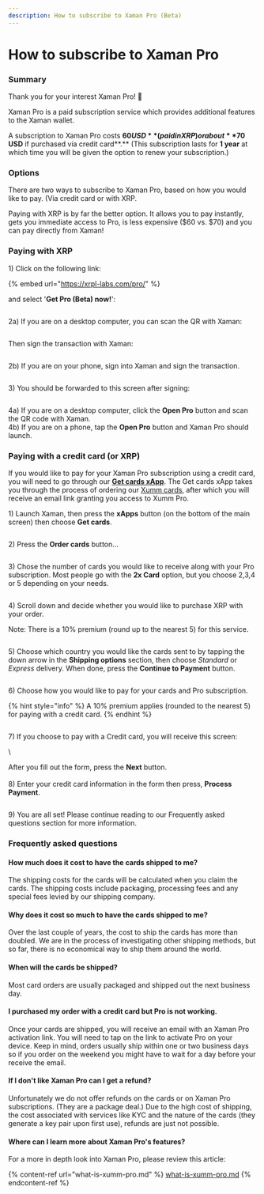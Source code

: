 ```yaml
---
description: How to subscribe to Xaman Pro (Beta)
---
```


# How to subscribe to Xaman Pro

### Summary

Thank you for your interest Xaman Pro! 🤗

Xaman Pro is a paid subscription service which provides additional features to the Xaman wallet.

A subscription to Xaman Pro costs **$60 USD** (paid in XRP) or about **$70 USD** if purchased via credit card**.** (This subscription lasts for **1 year** at which time you will be given the option to renew your subscription.)

### Options

There are two ways to subscribe to Xaman Pro, based on how you would like to pay. (Via credit card or with XRP.

Paying with XRP is by far the better option. It allows you to pay instantly, gets you immediate access to Pro, is less expensive ($60 vs. $70) and you can pay directly from Xaman!

### Paying with XRP

1\) Click on the following link:  &#x20;

{% embed url="https://xrpl-labs.com/pro/" %}

and select '**Get Pro (Beta) now!**':

<figure><img src="../.gitbook/assets/Xumm Pro purchase screen.png" alt=""><figcaption></figcaption></figure>

2a) If you are on a desktop computer, you can scan the QR with Xaman:&#x20;

<figure><img src="../.gitbook/assets/Xumm Pro Sign request.png" alt=""><figcaption></figcaption></figure>

Then sign the transaction with Xaman:



<figure><img src="../.gitbook/assets/Xumm Pro Transaction screen.png" alt=""><figcaption></figcaption></figure>

2b) If you are on your phone, sign into Xaman and sign the transaction.



<figure><img src="../.gitbook/assets/Xumm Pro Transaction screen.png" alt=""><figcaption></figcaption></figure>



3\) You should be forwarded to this screen after signing:

<figure><img src="../.gitbook/assets/Xumm Pro - Completed transaction.png" alt=""><figcaption></figcaption></figure>

4a) If you are on a desktop computer, click the **Open Pro** button and scan the QR code with Xaman.\
4b) If you are on a phone, tap the **Open Pro** button and Xaman Pro should launch.

### **Paying with a credit card (or XRP)**

If you would like to pay for your Xaman Pro subscription using a credit card, you will need to go through our [**Get cards xApp**](https://xumm.app/detect/xapp:xumm.tangem-order). The Get cards xApp takes you through the process of ordering our [Xumm cards](../xaman-tangem-cards/xumm-tangem-cards.md), after which you will receive an email link  granting you access to Xumm Pro.

1\) Launch Xaman, then press the **xApps** button (on the bottom of the main screen) then choose **Get cards**.



<figure><img src="../.gitbook/assets/Get cards 1.png" alt=""><figcaption></figcaption></figure>

2\) Press the **Order cards** button...&#x20;

<figure><img src="../.gitbook/assets/image (3) (1) (1) (1) (1) (1) (1) (1) (1).png" alt=""><figcaption></figcaption></figure>

3\) Chose the number of cards you would like to receive along with your Pro subscription. Most people go with the **2x Card** option, but you choose 2,3,4 or 5 depending on your needs.&#x20;

<figure><img src="../.gitbook/assets/image (1) (1) (1) (1) (1) (1) (1) (1) (1) (1) (1) (1) (1) (1) (1) (1) (1) (1) (1) (1) (1) (1) (1) (1) (1) (1) (1) (1) (1) (1) (1) (1) (1) (1) (1) (1).png" alt=""><figcaption></figcaption></figure>

4\) Scroll down and decide whether you would like to purchase XRP with your order.

Note: There is a 10% premium (round up to the nearest 5) for this service.

<figure><img src="../.gitbook/assets/image (1) (1) (1) (1) (1) (1) (1) (1) (1) (1) (1) (1) (1) (1) (1) (1) (1) (1) (1) (1) (1) (1) (1) (1) (1) (1) (1) (1) (1) (1) (1) (1) (1) (1) (1) (1) (1).png" alt=""><figcaption></figcaption></figure>

5\) Choose which country you would like the cards sent to by tapping the down arrow in the **Shipping options** section, then choose _Standard_ or _Express_ delivery. When done, press the **Continue to Payment** button.

<figure><img src="../.gitbook/assets/image (2) (1) (1) (1) (1) (1) (1) (1) (1) (1) (1) (1) (1) (1) (1) (1) (1) (1) (1) (1).png" alt=""><figcaption></figcaption></figure>

6\) Choose how you would like to pay for your cards and Pro subscription.

{% hint style="info" %}
A 10% premium applies (rounded to the nearest 5) for paying with a credit card.
{% endhint %}

<figure><img src="../.gitbook/assets/image (3) (1) (1) (1) (1) (1) (1) (1).png" alt=""><figcaption></figcaption></figure>

7\) If you choose to pay with a Credit card, you will receive this screen:

<img src="../.gitbook/assets/image (1) (1) (1) (1) (1) (1) (1) (1) (1) (1) (1) (1) (1) (1) (1) (1) (1) (1) (1) (1) (1) (1) (1) (1) (1) (1) (1) (1) (1) (1) (1) (1) (1) (1) (1).png" alt="" data-size="original">\


After you fill out the form, press the **Next** button.\
\
8\) Enter your credit card information in the form then press, **Process Payment**.

<figure><img src="../.gitbook/assets/image (2) (1) (1) (1) (1) (1) (1) (1) (1) (1) (1) (1) (1) (1) (1) (1) (1) (1) (1).png" alt=""><figcaption></figcaption></figure>

9\) You are all set!  Please continue reading to our Frequently asked questions section for more information.

### Frequently asked questions

#### How much does it cost to have the cards shipped to me?

The shipping costs for the cards will be calculated when you claim the cards. The shipping costs include packaging, processing fees and any special fees levied by our shipping company.

#### Why does it cost so much to have the cards shipped to me?

Over the last couple of years, the cost to ship the cards has more than doubled. We are in the process of investigating other shipping methods, but so far, there is no economical way to ship them around the world.&#x20;

#### When will the cards be shipped?

Most card orders are usually packaged and shipped out the next business day.&#x20;

#### I purchased my order with a credit card but Pro is not working.

Once your cards are shipped, you will receive an email with an Xaman Pro activation link. You will need to tap on the link to activate Pro on your device. Keep in mind, orders usually ship within one or two business days so if you order on the weekend you might have to wait for a day before your receive the email.

#### If I don't like Xaman Pro can I get a refund?

Unfortunately we do not offer refunds on the cards or on Xaman Pro subscriptions. (They are a package deal.) Due to the high cost of shipping, the cost associated with services like KYC and the nature of the cards (they generate a key pair upon first use), refunds are just not possible.

#### Where can I learn more about Xaman Pro's features?

For a more in depth look into Xaman Pro, please review this article:

{% content-ref url="what-is-xumm-pro.md" %}
[what-is-xumm-pro.md](what-is-xumm-pro.md)
{% endcontent-ref %}
